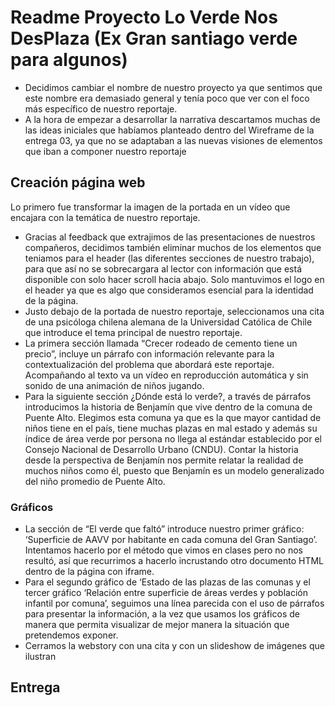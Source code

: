  # Readme Proyecto Lo Verde Nos DesPlaza (Ex Gran santiago verde para algunos)
- Decidimos cambiar el nombre de nuestro proyecto ya que sentimos que este nombre era demasiado general y tenía poco que ver con el foco más específico de nuestro reportaje.
- A la hora de empezar a desarrollar la narrativa descartamos muchas de las ideas iniciales que habíamos planteado dentro del Wireframe de la entrega 03, ya que no se adaptaban  a las nuevas visiones de elementos que iban a componer nuestro reportaje

## **Creación página web**
Lo primero fue transformar la imagen de la portada en un vídeo que encajara con la temática de nuestro reportaje.
- Gracias al feedback que extrajimos de las presentaciones de nuestros compañeros, decidimos también eliminar muchos de los elementos que teniamos para el header (las diferentes secciones de nuestro trabajo), para que así no se sobrecargara al lector con información que está disponible con solo hacer scroll hacia abajo. Solo mantuvimos el logo en el header ya que es algo que consideramos esencial para la identidad de la página.
- Justo debajo de la portada de nuestro reportaje, seleccionamos una cita de una psicóloga chilena alemana de la Universidad Católica de Chile que introduce el tema principal de nuestro reportaje.
- La primera sección llamada “Crecer rodeado de cemento tiene un precio”, incluye un párrafo con información relevante para la contextualización del problema que abordará este reportaje. Acompañando al texto va un vídeo en reproducción automática y sin sonido de una animación de niños jugando.
- Para la siguiente sección ¿Dónde está lo verde?, a través de párrafos introducimos la historia de Benjamín que vive dentro de la comuna de Puente Alto. Elegimos esta comuna ya que es la que mayor cantidad de niños tiene en el país, tiene muchas plazas en mal estado y además su índice de área verde por persona no llega al estándar establecido por el Consejo Nacional de Desarrollo Urbano (CNDU). Contar la historia desde la perspectiva de Benjamín nos permite relatar la realidad de muchos niños como él, puesto que Benjamín es un modelo generalizado del niño promedio de Puente Alto.
### **Gráficos**
- La sección de “El verde que faltó” introduce nuestro primer gráfico: ‘Superficie de AAVV por habitante en cada comuna del Gran Santiago’. Intentamos hacerlo por el método que vimos en clases pero no nos resultó, así que recurrimos a hacerlo incrustando otro documento HTML dentro de la página con iframe.
- Para el segundo gráfico de ‘Estado de las plazas de las comunas y el tercer gráfico ‘Relación entre superficie de áreas verdes y población infantil por comuna’, seguimos una línea parecida con el uso de párrafos para presentar la información, a la vez que  usamos los gráficos de manera que permita visualizar de mejor manera la situación que pretendemos exponer.
- Cerramos la webstory con una cita y con un slideshow de imágenes que ilustran 

## **Entrega**